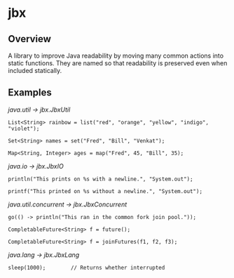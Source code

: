 # jbx
## Overview
A library to improve Java readability by moving many common actions into static functions. They are named so that readability is preserved even when included statically.

## Examples
_java.util -> jbx.JbxUtil_
```
List<String> rainbow = list("red", "orange", "yellow", "indigo", "violet");

Set<String> names = set("Fred", "Bill", "Venkat");

Map<String, Integer> ages = map("Fred", 45, "Bill", 35);
```
_java.io -> jbx.JbxIO_
```
println("This prints on %s with a newline.", "System.out");

printf("This printed on %s without a newline.", "System.out");
```
_java.util.concurrent -> jbx.JbxConcurrent_
```
go(() -> println("This ran in the common fork join pool."));

CompletableFuture<String> f = future();

CompletableFuture<String> f = joinFutures(f1, f2, f3);
```
_java.lang -> jbx.JbxLang_
```
sleep(1000);        // Returns whether interrupted
```
